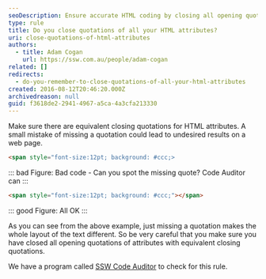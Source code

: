 ```yaml
---
seoDescription: Ensure accurate HTML coding by closing all opening quotations of attributes with equivalent closing quotations to maintain desired layout and avoid unexpected results.
type: rule
title: Do you close quotations of all your HTML attributes?
uri: close-quotations-of-html-attributes
authors:
  - title: Adam Cogan
    url: https://ssw.com.au/people/adam-cogan
related: []
redirects:
  - do-you-remember-to-close-quotations-of-all-your-html-attributes
created: 2016-08-12T20:46:20.000Z
archivedreason: null
guid: f3618de2-2941-4967-a5ca-4a3cfa213330
---
```


Make sure there are equivalent closing quotations for HTML attributes. A small mistake of missing a quotation could lead to undesired results on a web page.

<!--endintro-->

```html
<span style="font-size:12pt; background: #ccc;>
```

::: bad
Figure: Bad code - Can you spot the missing quote? Code Auditor can
:::

```html
<span style="font-size:12pt; background: #ccc;"></span>
```

::: good
Figure: All OK
:::

As you can see from the above example, just missing a quotation makes the whole layout of the text different. So be very careful that you make sure you have closed all opening quotations of attributes with equivalent closing quotations.

We have a program called [SSW Code Auditor](https://codeauditor.com) to check for this rule.
